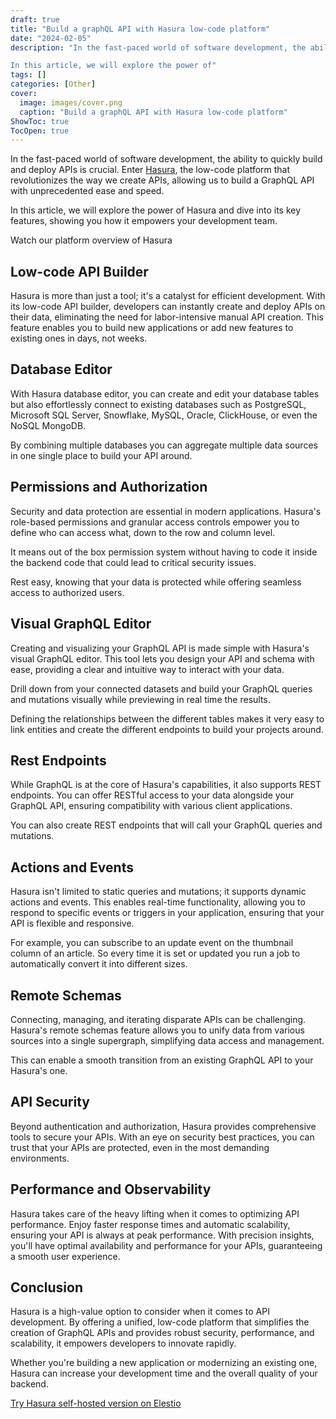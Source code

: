 ```yaml
---
draft: true
title: "Build a graphQL API with Hasura low-code platform"
date: "2024-02-05"
description: "In the fast-paced world of software development, the ability to quickly build and deploy APIs is crucial. Enter Hasura, the low-code platform that revolutionizes the way we create APIs, allowing us to build a GraphQL API with unprecedented ease and speed.

In this article, we will explore the power of"
tags: []
categories: [Other]
cover:
  image: images/cover.png
  caption: "Build a graphQL API with Hasura low-code platform"
ShowToc: true
TocOpen: true
---
```



In the fast\-paced world of software development, the ability to quickly build and deploy APIs is crucial. Enter [Hasura](https://elest.io/open-source/hasura?ref=blog.elest.io), the low\-code platform that revolutionizes the way we create APIs, allowing us to build a GraphQL API with unprecedented ease and speed. 

In this article, we will explore the power of Hasura and dive into its key features, showing you how it empowers your development team.



Watch our platform overview of Hasura



## **Low\-code API Builder**

Hasura is more than just a tool; it's a catalyst for efficient development. With its low\-code API builder, developers can instantly create and deploy APIs on their data, eliminating the need for labor\-intensive manual API creation. This feature enables you to build new applications or add new features to existing ones in days, not weeks.

## **Database Editor**

With Hasura database editor, you can create and edit your database tables but also effortlessly connect to existing databases such as PostgreSQL, Microsoft SQL Server, Snowflake, MySQL, Oracle, ClickHouse, or even the NoSQL MongoDB.

By combining multiple databases you can aggregate multiple data sources in one single place to build your API around. 

## **Permissions and Authorization**

Security and data protection are essential in modern applications. Hasura's role\-based permissions and granular access controls empower you to define who can access what, down to the row and column level. 

It means out of the box permission system without having to code it inside the backend code that could lead to critical security issues.

Rest easy, knowing that your data is protected while offering seamless access to authorized users.

## **Visual GraphQL Editor**

Creating and visualizing your GraphQL API is made simple with Hasura's visual GraphQL editor. This tool lets you design your API and schema with ease, providing a clear and intuitive way to interact with your data.

Drill down from your connected datasets and build your GraphQL queries and mutations visually while previewing in real time the results.

Defining the relationships between the different tables makes it very easy to link entities and create the different endpoints to build your projects around.

## **Rest Endpoints**

While GraphQL is at the core of Hasura's capabilities, it also supports REST endpoints. You can offer RESTful access to your data alongside your GraphQL API, ensuring compatibility with various client applications.

You can also create REST endpoints that will call your GraphQL queries and mutations.

## **Actions and Events**

Hasura isn't limited to static queries and mutations; it supports dynamic actions and events. This enables real\-time functionality, allowing you to respond to specific events or triggers in your application, ensuring that your API is flexible and responsive.

For example, you can subscribe to an update event on the thumbnail column of an article. So every time it is set or updated you run a job to automatically convert it into different sizes.

## **Remote Schemas**

Connecting, managing, and iterating disparate APIs can be challenging. Hasura's remote schemas feature allows you to unify data from various sources into a single supergraph, simplifying data access and management.

This can enable a smooth transition from an existing GraphQL API to your Hasura's one.

## **API Security**

Beyond authentication and authorization, Hasura provides comprehensive tools to secure your APIs. With an eye on security best practices, you can trust that your APIs are protected, even in the most demanding environments.

## **Performance and Observability**

Hasura takes care of the heavy lifting when it comes to optimizing API performance. Enjoy faster response times and automatic scalability, ensuring your API is always at peak performance. With precision insights, you'll have optimal availability and performance for your APIs, guaranteeing a smooth user experience.

## **Conclusion**

Hasura is a high\-value option to consider when it comes to API development. By offering a unified, low\-code platform that simplifies the creation of GraphQL APIs and provides robust security, performance, and scalability, it empowers developers to innovate rapidly. 

Whether you're building a new application or modernizing an existing one, Hasura can increase your development time and the overall quality of your backend.

[Try Hasura self\-hosted version on Elestio](https://elest.io/open-source/hasura?ref=blog.elest.io)




